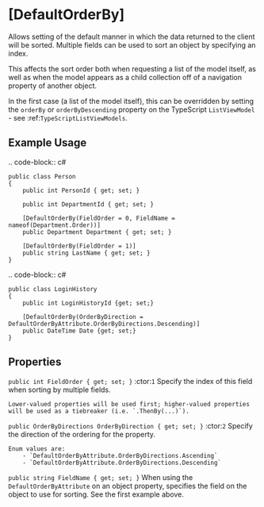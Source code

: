 
[DefaultOrderBy]
================

Allows setting of the default manner in which the data returned to the client will be sorted. Multiple fields can be used to sort an object by specifying an index.

This affects the sort order both when requesting a list of the model itself, as well as when the model appears as a child collection off of a navigation property of another object.

In the first case (a list of the model itself), this can be overridden by setting the `orderBy` or `orderByDescending` property on the TypeScript `ListViewModel` - see :ref:`TypeScriptListViewModels`.

Example Usage
-------------

.. code-block:: c#

    public class Person
    {
        public int PersonId { get; set; }
        
        public int DepartmentId { get; set; }

        [DefaultOrderBy(FieldOrder = 0, FieldName = nameof(Department.Order))]
        public Department Department { get; set; }
        
        [DefaultOrderBy(FieldOrder = 1)]
        public string LastName { get; set; }
    }
    
.. code-block:: c#

    public class LoginHistory
    {
        public int LoginHistoryId {get; set;}
        
        [DefaultOrderBy(OrderByDirection = DefaultOrderByAttribute.OrderByDirections.Descending)]
        public DateTime Date {get; set;}
    }


Properties
----------

`public int FieldOrder { get; set; }` :ctor:`1`
    Specify the index of this field when sorting by multiple fields.

    Lower-valued properties will be used first; higher-valued properties will be used as a tiebreaker (i.e. `.ThenBy(...)`).

`public OrderByDirections OrderByDirection { get; set; }` :ctor:`2`
    Specify the direction of the ordering for the property.

    Enum values are:
        - `DefaultOrderByAttribute.OrderByDirections.Ascending`
        - `DefaultOrderByAttribute.OrderByDirections.Descending`

`public string FieldName { get; set; }`
    When using the `DefaultOrderByAttribute` on an object property, specifies the field on the object to use for sorting. See the first example above.
